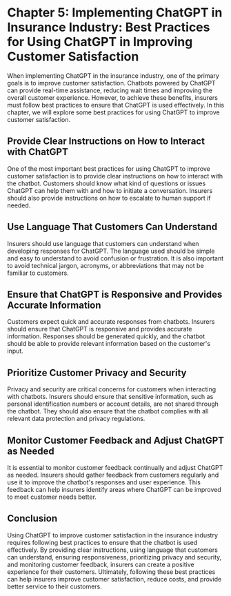 Chapter 5: Implementing ChatGPT in Insurance Industry: Best Practices for Using ChatGPT in Improving Customer Satisfaction
==========================================================================================================================

When implementing ChatGPT in the insurance industry, one of the primary goals is to improve customer satisfaction. Chatbots powered by ChatGPT can provide real-time assistance, reducing wait times and improving the overall customer experience. However, to achieve these benefits, insurers must follow best practices to ensure that ChatGPT is used effectively. In this chapter, we will explore some best practices for using ChatGPT to improve customer satisfaction.

Provide Clear Instructions on How to Interact with ChatGPT
----------------------------------------------------------

One of the most important best practices for using ChatGPT to improve customer satisfaction is to provide clear instructions on how to interact with the chatbot. Customers should know what kind of questions or issues ChatGPT can help them with and how to initiate a conversation. Insurers should also provide instructions on how to escalate to human support if needed.

Use Language That Customers Can Understand
------------------------------------------

Insurers should use language that customers can understand when developing responses for ChatGPT. The language used should be simple and easy to understand to avoid confusion or frustration. It is also important to avoid technical jargon, acronyms, or abbreviations that may not be familiar to customers.

Ensure that ChatGPT is Responsive and Provides Accurate Information
-------------------------------------------------------------------

Customers expect quick and accurate responses from chatbots. Insurers should ensure that ChatGPT is responsive and provides accurate information. Responses should be generated quickly, and the chatbot should be able to provide relevant information based on the customer's input.

Prioritize Customer Privacy and Security
----------------------------------------

Privacy and security are critical concerns for customers when interacting with chatbots. Insurers should ensure that sensitive information, such as personal identification numbers or account details, are not shared through the chatbot. They should also ensure that the chatbot complies with all relevant data protection and privacy regulations.

Monitor Customer Feedback and Adjust ChatGPT as Needed
------------------------------------------------------

It is essential to monitor customer feedback continually and adjust ChatGPT as needed. Insurers should gather feedback from customers regularly and use it to improve the chatbot's responses and user experience. This feedback can help insurers identify areas where ChatGPT can be improved to meet customer needs better.

Conclusion
----------

Using ChatGPT to improve customer satisfaction in the insurance industry requires following best practices to ensure that the chatbot is used effectively. By providing clear instructions, using language that customers can understand, ensuring responsiveness, prioritizing privacy and security, and monitoring customer feedback, insurers can create a positive experience for their customers. Ultimately, following these best practices can help insurers improve customer satisfaction, reduce costs, and provide better service to their customers.
